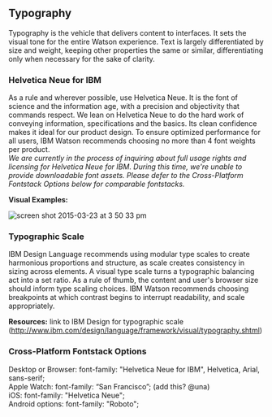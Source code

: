 ## Typography
Typography is the vehicle that delivers content to interfaces. It sets the visual tone for the entire Watson experience. Text is largely differentiated by size and weight, keeping other properties the same or similar, differentiating only when necessary for the sake of clarity.

### Helvetica Neue for IBM
As a rule and wherever possible, use Helvetica Neue. It is the font of science and the information age, with a precision and objectivity that commands respect.  We lean on Helvetica Neue to do the hard work of conveying information, specifications and the basics. Its clean confidence makes it ideal for our product design. To ensure optimized performance for all users, IBM Watson recommends choosing no more than 4 font weights per product.  
*We are currently in the process of inquiring about full usage rights and licensing for Helvetica Neue for IBM. During this time, we're unable to provide downloadable font assets. Please defer to the Cross-Platform Fontstack Options below for comparable fontstacks.*

**Visual Examples:**  

![screen shot 2015-03-23 at 3 50 33 pm](https://cloud.githubusercontent.com/assets/9538528/6790304/baddcf34-d174-11e4-8568-97ba55992e54.png)

### Typographic Scale
IBM Design Language recommends using modular type scales to create harmonious proportions and structure, as scale creates consistency in sizing across elements. A visual type scale turns a typographic balancing act into a set ratio. As a rule of thumb, the content and user's browser size should inform type scaling choices. IBM Watson recommends choosing breakpoints at which contrast begins to interrupt readability, and scale appropriately. 


**Resources:** link to IBM Design for typographic scale (http://www.ibm.com/design/language/framework/visual/typography.shtml)

### Cross-Platform Fontstack Options
Desktop or Browser: font-family: "Helvetica Neue for IBM", Helvetica, Arial, sans-serif;  
Apple Watch: font-family: “San Francisco”; (add this? @una)  
iOS: font-family: "Helvetica Neue";  
Android options: font-family: "Roboto";